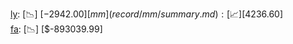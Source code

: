 [ly](record/ly/summary.md): [📉] [$-2942.00]  
[mm](record/mm/summary.md): [📈] [$4236.60]  
[fa](record/fa/summary.md): [📉] [$-893039.99]  
